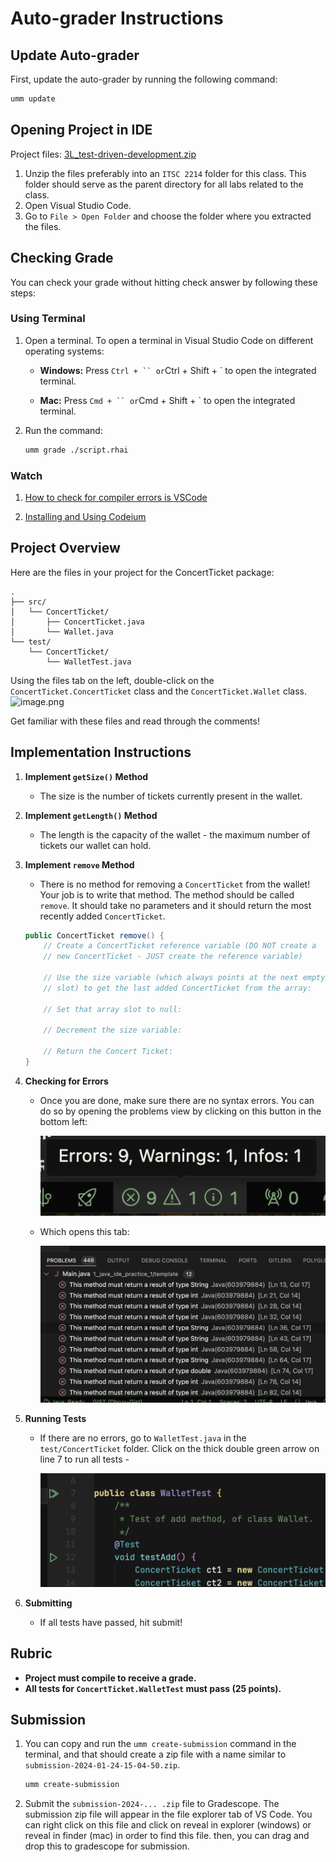 
# Auto-grader Instructions

## Update Auto-grader

First, update the auto-grader by running the following command:

```bash
umm update 
```

## Opening Project in IDE

Project files: [3L_test-driven-development.zip](https://www.dropbox.com/scl/fi/bij5z8o9dl5ofgz7pfdjc/3L_test-driven-development-TEMPLATE.zip?rlkey=6j924rgd2llmss7u0tod2t6a8&raw=1)

1. Unzip the files preferably into an `ITSC 2214` folder for this class.  This folder should serve as the parent directory for all labs related to the class.
2. Open Visual Studio Code.
3. Go to `File > Open Folder` and choose the folder where you extracted the files.

## Checking Grade

You can check your grade without hitting check answer by following these steps:

### Using Terminal

1. Open a terminal. To open a terminal in Visual Studio Code on different operating systems:
    - **Windows:** Press `Ctrl + `` or`Ctrl + Shift + ` to open the integrated terminal.

    - **Mac:** Press `Cmd + `` or`Cmd + Shift + ` to open the integrated terminal.
2. Run the command:

    ```bash
    umm grade ./script.rhai
    ```

### Watch

1. [How to check for compiler errors is VSCode](https://capture.dropbox.com/ojlTIhxa3CEgUO9m)

2. [Installing and Using Codeium](https://www.youtube.com/watch?v=gIPSEyMoiMM)

## Project Overview

Here are the files in your project for the ConcertTicket package:

```
.
├── src/
│   └── ConcertTicket/
│       ├── ConcertTicket.java
│       └── Wallet.java
└── test/
    └── ConcertTicket/
        └── WalletTest.java
```

Using the files tab on the left, double-click on the `ConcertTicket.ConcertTicket` class and the `ConcertTicket.Wallet` class.![image.png](<Link_todo>)

Get familiar with these files and read through the comments!

## Implementation Instructions

1. **Implement `getSize()` Method**
    - The size is the number of tickets currently present in the wallet.

2. **Implement `getLength()` Method**
    - The length is the capacity of the wallet - the maximum number of tickets our wallet can hold.

3. **Implement `remove` Method**
    - There is no method for removing a `ConcertTicket` from the wallet! Your job is to write that method. The method should be called `remove`. It should take no parameters and it should return the most recently added `ConcertTicket`.

    ```java
    public ConcertTicket remove() {
        // Create a ConcertTicket reference variable (DO NOT create a
        // new ConcertTicket - JUST create the reference variable)

        // Use the size variable (which always points at the next empty
        // slot) to get the last added ConcertTicket from the array:

        // Set that array slot to null:

        // Decrement the size variable:

        // Return the Concert Ticket:
    }
    ```

4. **Checking for Errors**
    - Once you are done, make sure there are no syntax errors. You can do so by opening the problems view by clicking on this button in the bottom left:

        ![Problems View Button](../imgs/problems-view-button.png)

    - Which opens this tab:

        ![Problems View Tab](../imgs/problems-view-tab.png)

5. **Running Tests**
    - If there are no errors, go to `WalletTest.java` in the `test/ConcertTicket` folder. Click on the thick double green arrow on line 7 to run all tests -

        ![Double green arrow](../imgs/test-run-green-arrow.png)

6. **Submitting**
    - If all tests have passed, hit submit!

## Rubric

- **Project must compile to receive a grade.**
- **All tests for `ConcertTicket.WalletTest` must pass (25 points).**

## Submission

1. You can copy and run the `umm create-submission` command in the terminal, and that should create a zip file with a name similar to `submission-2024-01-24-15-04-50.zip`.

    ```bash
    umm create-submission
    ```

2. Submit the `submission-2024-... .zip` file to Gradescope. The submission zip file will appear in the file explorer tab of VS Code. You can right click on this file and click on reveal in explorer (windows) or reveal in finder (mac) in order to find this file. then, you can drag and drop this to gradescope for submission.
